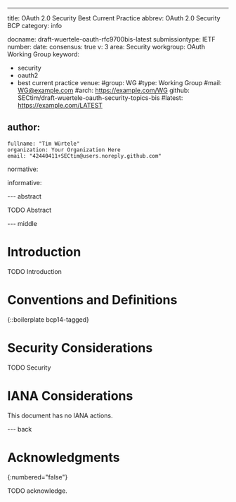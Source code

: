 ---
title: OAuth 2.0 Security Best Current Practice
abbrev: OAuth 2.0 Security BCP
category: info

docname: draft-wuertele-oauth-rfc9700bis-latest
submissiontype: IETF
number:
date:
consensus: true
v: 3
area: Security
workgroup: OAuth Working Group
keyword:
 - security
 - oauth2
 - best current practice
venue:
  #group: WG
  #type: Working Group
  #mail: WG@example.com
  #arch: https://example.com/WG
  github: SECtim/draft-wuertele-oauth-security-topics-bis
  #latest: https://example.com/LATEST

author:
 -
    fullname: "Tim Würtele"
    organization: Your Organization Here
    email: "42440411+SECtim@users.noreply.github.com"

normative:

informative:


--- abstract

TODO Abstract


--- middle

# Introduction

TODO Introduction


# Conventions and Definitions

{::boilerplate bcp14-tagged}


# Security Considerations

TODO Security


# IANA Considerations

This document has no IANA actions.


--- back

# Acknowledgments
{:numbered="false"}

TODO acknowledge.

